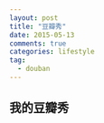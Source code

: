 ```yaml
---
layout: post
title: "豆瓣秀"
date: 2015-05-13
comments: true
categories: lifestyle
tag: 
  - douban
---
```

<h2>我的豆瓣秀</h2>
<div><script type="text/javascript" src="http://www.douban.com/service/badge/DarkKate/?selection=latest&amp;picsize=medium&amp;show=collection&amp;n=9&amp;cat=drama%7Cmovie%7Cbook%7Cmusic&amp;columns=3"></script></div>
